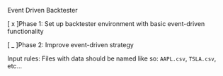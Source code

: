 Event Driven Backtester
 
[ x ]Phase 1: Set up backtester environment with basic event-driven functionality

[ _ ]Phase 2: Improve event-driven strategy

Input rules: Files with data should be named like so: `AAPL.csv`, `TSLA.csv`, etc...